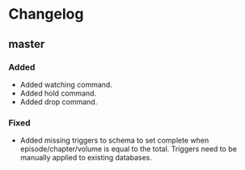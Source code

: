 # Changelog

## master

### Added

- Added watching command.
- Added hold command.
- Added drop command.

### Fixed

- Added missing triggers to schema to set complete when episode/chapter/volume
  is equal to the total.  Triggers need to be manually applied to existing
  databases.
